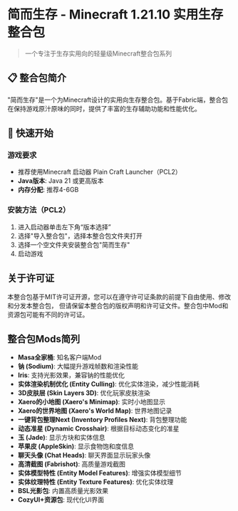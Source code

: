 # 简而生存 - Minecraft 1.21.10 实用生存整合包

> 一个专注于生存实用向的轻量级Minecraft整合包系列

## 📋 整合包简介

"简而生存"是一个为Minecraft设计的实用向生存整合包。基于Fabric端，整合包在保持游戏原汁原味的同时，提供了丰富的生存辅助功能和性能优化。

## 🚀 快速开始

### 游戏要求
- 推荐使用Minecraft 启动器 Plain Craft Launcher（PCL2）
- **Java版本**: Java 21 或更高版本
- **内存分配**: 推荐4-6GB

### 安装方法（PCL2）
1. 进入启动器单击左下角“版本选择”
2. 选择"导入整合包"，选择本整合包文件夹打开
3. 选择一个空文件夹安装整合包"简而生存"
4. 启动游戏

## 关于许可证
本整合包基于MIT许可证开源，您可以在遵守许可证条款的前提下自由使用、修改和分发本整合包，
但请保留本整合包的版权声明和许可证文件。整合包中Mod和资源包可能有不同的许可证。

## 整合包Mods简列
- **Masa全家桶**: 知名客户端Mod
- **钠 (Sodium)**: 大幅提升游戏帧数和渲染性能
- **Iris**: 支持光影效果，兼容钠的性能优化
- **实体渲染机制优化 (Entity Culling)**: 优化实体渲染，减少性能消耗
- **3D皮肤层 (Skin Layers 3D)**: 优化玩家皮肤渲染
- **Xaero的小地图 (Xaero's Minimap)**: 实时小地图显示
- **Xaero的世界地图 (Xaero's World Map)**: 世界地图记录
- **一键背包整理Next (Inventory Profiles Next)**: 背包整理功能
- **动态准星 (Dynamic Crosshair)**: 根据目标动态变化的准星
- **玉 (Jade)**: 显示方块和实体信息
- **苹果皮 (AppleSkin)**: 显示食物饱和度信息
- **聊天头像 (Chat Heads)**: 聊天界面显示玩家头像
- **高清截图 (Fabrishot)**: 高质量游戏截图
- **实体模型特性 (Entity Model Features)**: 增强实体模型细节
- **实体纹理特性 (Entity Texture Features)**: 优化实体纹理
- **BSL光影包**: 内置高质量光影效果
- **CozyUI+资源包**: 现代化UI界面